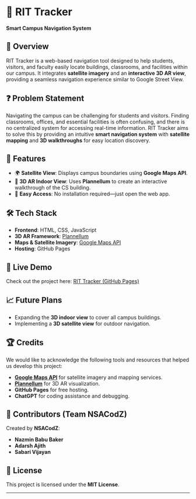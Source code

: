 # 🏫 RIT Tracker  

**Smart Campus Navigation System**  

## 📌 Overview  
RIT Tracker is a web-based navigation tool designed to help students, visitors, and faculty easily locate buildings, classrooms, and facilities within our campus. It integrates **satellite imagery** and an **interactive 3D AR view**, providing a seamless navigation experience similar to Google Street View.  

## ❓ Problem Statement  
Navigating the campus can be challenging for students and visitors. Finding classrooms, offices, and essential facilities is often confusing, and there is no centralized system for accessing real-time information. RIT Tracker aims to solve this by providing an intuitive **smart navigation system** with **satellite mapping** and **3D walkthroughs** for easy location discovery.  

## 🚀 Features  
- 🌍 **Satellite View**: Displays campus boundaries using **Google Maps API**.  
- 🏢 **3D AR Indoor View**: Uses **Plannellum** to create an interactive walkthrough of the CS building.  
- 📌 **Easy Access**: No installation required—just open the web app.  

## 🛠 Tech Stack  
- **Frontend**: HTML, CSS, JavaScript  
- **3D AR Framework**: [Plannellum](https://github.com/jgcasta/plannellum)  
- **Maps & Satellite Imagery**: [Google Maps API](https://developers.google.com/maps)  
- **Hosting**: GitHub Pages  

## 🔗 Live Demo  
Check out the project here: [RIT Tracker (GitHub Pages)](https://sabari-vijayan.github.io/TECH_THRIVE_HACKATHON/)  

## 📈 Future Plans  
- Expanding the **3D indoor view** to cover all campus buildings.  
- Implementing a **3D satellite view** for outdoor navigation.  

## 🏆 Credits  
We would like to acknowledge the following tools and resources that helped us develop this project:  
- **[Google Maps API](https://developers.google.com/maps)** for satellite imagery and mapping services.  
- **[Plannellum](https://github.com/jgcasta/plannellum)** for 3D AR visualization.  
- **GitHub Pages** for free hosting.  
- **ChatGPT** for coding assistance and debugging.  

## 👥 Contributors (Team NSACodZ)  
Created by **NSACodZ**:  
- **Nazmin Babu Baker**  
- **Adarsh Ajith**  
- **Sabari Vijayan**  

## 📜 License  
This project is licensed under the **MIT License**.  

---
